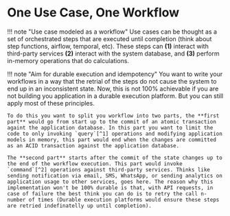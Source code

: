 # One Use Case, One Workflow

!!! note "Use case modeled as a workflow"
    Use cases can be thought as a set of orchestrated steps that are executed until completion (think about step functions, airflow, temporal, etc). These steps can **(1)** interact with third-party services **(2)** interact with the system database, and **(3)** perform in-memory operations that do calculations.

!!! note "Aim for durable execution and idempotency"
    You want to write your workflows in a way that the retrial of the steps do not cause the system to end up in an inconsistent state. Now, this is not 100% achievable if you are not building you application in a durable execution platform. But you can still apply most of these principles.

    To do this you want to split you workflow into two parts, the **first part** would go from start up to the commit of an atomic transaction againt the application database. In this part you want to limit the code to only invoking `query`[^1] operations and modifying application models in memory, this part would end when the changes are committed as an ACID transaction against the application database.

    The **second part** starts after the commit of the state changes up to the end of the workflow execution. This part would invoke `command`[^2] operations against third-party services. Thinks like sending notification via email, SMS, WhatsApp, or sending analytics on application usage to other services, goes here. The reason why this implementation won't be 100% durable is that, with API requests, in case of failure the best think you can do is to retry the call n-number of times (Durable execution platforms would ensure these steps are retried indefinatelly up until completion).


[^1]: Operations that request information on the current state of a system but do not alter the state. Idempotent by definition.
[^2]: Operations that do modify the state of a system. Not idempotent by default (you could use an idempotency key).
